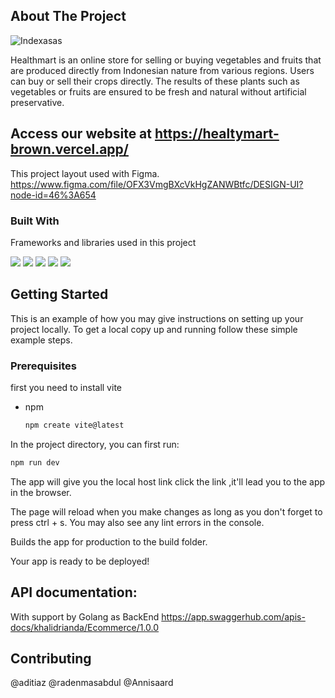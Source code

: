 
<!-- ABOUT THE PROJECT -->
## About The Project

![Indexasas](https://user-images.githubusercontent.com/59137289/198380106-37994690-0198-4d21-a8ef-21df9868b536.png)

Healthmart is an online store for selling or buying vegetables and fruits that are produced directly from Indonesian nature from various regions. Users can buy or sell their crops directly. The results of these plants such as vegetables or fruits are ensured to be fresh and natural without artificial preservative.
 
## Access our website at https://healtymart-brown.vercel.app/


This project layout used with Figma.
https://www.figma.com/file/OFX3VmgBXcVkHgZANWBtfc/DESIGN-UI?node-id=46%3A654

### Built With

Frameworks and libraries used in this project 


<p>

  <img src="https://img.shields.io/badge/React-20232A?style=for-the-badge&logo=react&logoColor=61DAFB" />
  <img src="https://img.shields.io/badge/Tailwind_CSS-38B2AC?style=for-the-badge&logo=tailwind-css&logoColor=white" />
  <img src="https://img.shields.io/badge/Vite-0769AD?style=for-the-badge&logo=vite&logoColor=white" />  
  <img src="https://img.shields.io/badge/Figma-FF2D20?style=for-the-badge&logo=figma&logoColor=white" />
 <img src="https://img.shields.io/badge/DaisyUi-FFFF00?style=for-the-badge&logo=daisyui&logoColor=white" />
</p>





<!-- GETTING STARTED -->
## Getting Started

This is an example of how you may give instructions on setting up your project locally.
To get a local copy up and running follow these simple example steps.

### Prerequisites

first you need to install vite
* npm
  ```sh
  npm create vite@latest

  ```

In the project directory, you can first run:
  ```sh
npm run dev

  ```
The app will give you the local host link click the link ,it'll lead you
to the app in the browser.

The page will reload when you make changes as long as you don't 
forget to press ctrl + s.
You may also see any lint errors in the console.



Builds the app for production to the build folder.


Your app is ready to be deployed!



## API documentation:
With support by Golang as BackEnd
https://app.swaggerhub.com/apis-docs/khalidrianda/Ecommerce/1.0.0

## Contributing

@aditiaz @radenmasabdul @Annisaard

